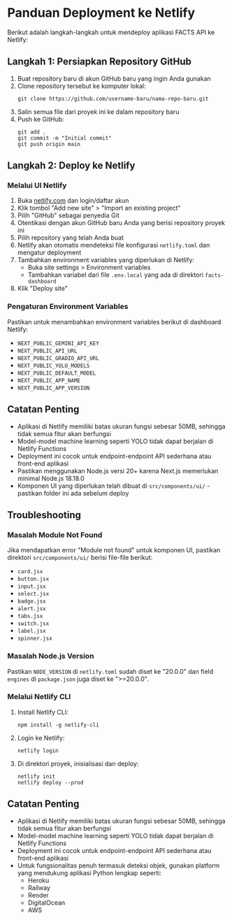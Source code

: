 # Panduan Deployment ke Netlify

Berikut adalah langkah-langkah untuk mendeploy aplikasi FACTS API ke Netlify:

## Langkah 1: Persiapkan Repository GitHub

1. Buat repository baru di akun GitHub baru yang ingin Anda gunakan
2. Clone repository tersebut ke komputer lokal:
   ```
   git clone https://github.com/username-baru/nama-repo-baru.git
   ```
3. Salin semua file dari proyek ini ke dalam repository baru
4. Push ke GitHub:
   ```
   git add .
   git commit -m "Initial commit"
   git push origin main
   ```

## Langkah 2: Deploy ke Netlify

### Melalui UI Netlify

1. Buka [netlify.com](https://netlify.com) dan login/daftar akun
2. Klik tombol "Add new site" > "Import an existing project"
3. Pilih "GitHub" sebagai penyedia Git
4. Otentikasi dengan akun GitHub baru Anda yang berisi repository proyek ini
5. Pilih repository yang telah Anda buat
6. Netlify akan otomatis mendeteksi file konfigurasi `netlify.toml` dan mengatur deployment
7. Tambahkan environment variables yang diperlukan di Netlify:
   - Buka site settings > Environment variables
   - Tambahkan variabel dari file `.env.local` yang ada di direktori `facts-dashboard`
8. Klik "Deploy site"

### Pengaturan Environment Variables

Pastikan untuk menambahkan environment variables berikut di dashboard Netlify:
- `NEXT_PUBLIC_GEMINI_API_KEY` 
- `NEXT_PUBLIC_API_URL`
- `NEXT_PUBLIC_GRADIO_API_URL`
- `NEXT_PUBLIC_YOLO_MODELS`
- `NEXT_PUBLIC_DEFAULT_MODEL`
- `NEXT_PUBLIC_APP_NAME`
- `NEXT_PUBLIC_APP_VERSION`

## Catatan Penting

- Aplikasi di Netlify memiliki batas ukuran fungsi sebesar 50MB, sehingga tidak semua fitur akan berfungsi
- Model-model machine learning seperti YOLO tidak dapat berjalan di Netlify Functions
- Deployment ini cocok untuk endpoint-endpoint API sederhana atau front-end aplikasi
- Pastikan menggunakan Node.js versi 20+ karena Next.js memerlukan minimal Node.js 18.18.0
- Komponen UI yang diperlukan telah dibuat di `src/components/ui/` - pastikan folder ini ada sebelum deploy

## Troubleshooting

### Masalah Module Not Found
Jika mendapatkan error "Module not found" untuk komponen UI, pastikan direktori `src/components/ui/` berisi file-file berikut:
- `card.jsx`
- `button.jsx`
- `input.jsx`
- `select.jsx`
- `badge.jsx`
- `alert.jsx`
- `tabs.jsx`
- `switch.jsx`
- `label.jsx`
- `spinner.jsx`

### Masalah Node.js Version
Pastikan `NODE_VERSION` di `netlify.toml` sudah diset ke "20.0.0" dan field `engines` di `package.json` juga diset ke ">=20.0.0".

### Melalui Netlify CLI

1. Install Netlify CLI:
   ```
   npm install -g netlify-cli
   ```
2. Login ke Netlify:
   ```
   netlify login
   ```
3. Di direktori proyek, inisialisasi dan deploy:
   ```
   netlify init
   netlify deploy --prod
   ```

## Catatan Penting

- Aplikasi di Netlify memiliki batas ukuran fungsi sebesar 50MB, sehingga tidak semua fitur akan berfungsi
- Model-model machine learning seperti YOLO tidak dapat berjalan di Netlify Functions
- Deployment ini cocok untuk endpoint-endpoint API sederhana atau front-end aplikasi
- Untuk fungsionalitas penuh termasuk deteksi objek, gunakan platform yang mendukung aplikasi Python lengkap seperti:
  - Heroku
  - Railway
  - Render
  - DigitalOcean
  - AWS 